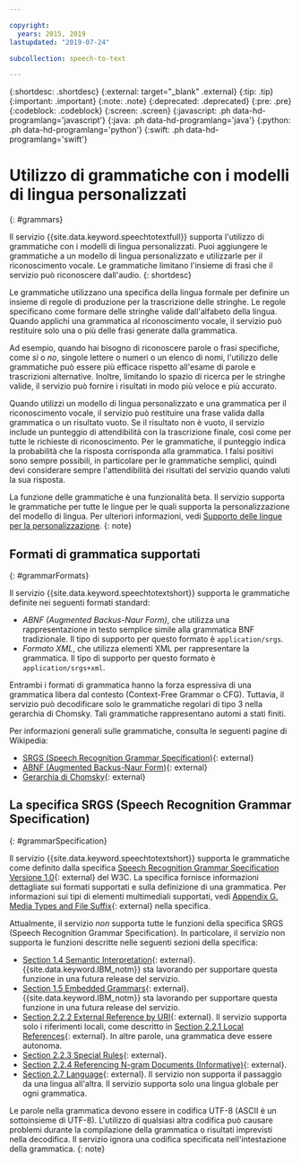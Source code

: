 ```yaml
---

copyright:
  years: 2015, 2019
lastupdated: "2019-07-24"

subcollection: speech-to-text

---
```


{:shortdesc: .shortdesc}
{:external: target="_blank" .external}
{:tip: .tip}
{:important: .important}
{:note: .note}
{:deprecated: .deprecated}
{:pre: .pre}
{:codeblock: .codeblock}
{:screen: .screen}
{:javascript: .ph data-hd-programlang='javascript'}
{:java: .ph data-hd-programlang='java'}
{:python: .ph data-hd-programlang='python'}
{:swift: .ph data-hd-programlang='swift'}

# Utilizzo di grammatiche con i modelli di lingua personalizzati
{: #grammars}

Il servizio {{site.data.keyword.speechtotextfull}} supporta l'utilizzo di grammatiche con i modelli di lingua personalizzati. Puoi aggiungere le grammatiche a un modello di lingua personalizzato e utilizzarle per il riconoscimento vocale. Le grammatiche limitano l'insieme di frasi che il servizio può riconoscere dall'audio.
{: shortdesc}

Le grammatiche utilizzano una specifica della lingua formale per definire un insieme di regole di produzione per la trascrizione delle stringhe. Le regole specificano come formare delle stringhe valide dall'alfabeto della lingua. Quando applichi una grammatica al riconoscimento vocale, il servizio può restituire solo una o più delle frasi generate dalla grammatica.

Ad esempio, quando hai bisogno di riconoscere parole o frasi specifiche, come *sì* o *no*, singole lettere o numeri o un elenco di nomi, l'utilizzo delle grammatiche può essere più efficace rispetto all'esame di parole e trascrizioni alternative. Inoltre, limitando lo spazio di ricerca per le stringhe valide, il servizio può fornire i risultati in modo più veloce e più accurato.

Quando utilizzi un modello di lingua personalizzato e una grammatica per il riconoscimento vocale, il servizio può restituire una frase valida dalla grammatica o un risultato vuoto. Se il risultato non è vuoto, il servizio include un punteggio di attendibilità con la trascrizione finale, così come per tutte le richieste di riconoscimento. Per le grammatiche, il punteggio indica la probabilità che la risposta corrisponda alla grammatica. I falsi positivi sono sempre possibili, in particolare per le grammatiche semplici, quindi devi considerare sempre l'attendibilità dei risultati del servizio quando valuti la sua risposta.

La funzione delle grammatiche è una funzionalità beta. Il servizio supporta le grammatiche per tutte le lingue per le quali supporta la personalizzazione del modello di lingua. Per ulteriori informazioni, vedi [Supporto delle lingue per la personalizzazione](/docs/services/speech-to-text?topic=speech-to-text-customization#languageSupport).
{: note}

## Formati di grammatica supportati
{: #grammarFormats}

Il servizio {{site.data.keyword.speechtotextshort}} supporta le grammatiche definite nei seguenti formati standard:

-   *ABNF (Augmented Backus-Naur Form)*, che utilizza una rappresentazione in testo semplice simile alla grammatica BNF tradizionale. Il tipo di supporto per questo formato è `application/srgs`.
-   *Formato XML*, che utilizza elementi XML per rappresentare la grammatica. Il tipo di supporto per questo formato è `application/srgs+xml`.

Entrambi i formati di grammatica hanno la forza espressiva di una grammatica libera dal contesto (Context-Free Grammar o CFG). Tuttavia, il servizio può decodificare solo le grammatiche regolari di tipo 3 nella gerarchia di Chomsky. Tali grammatiche rappresentano automi a stati finiti.

Per informazioni generali sulle grammatiche, consulta le seguenti pagine di Wikipedia:

-   [SRGS (Speech Recognition Grammar Specification)](https://wikipedia.org/wiki/Speech_Recognition_Grammar_Specification){: external}
-   [ABNF (Augmented Backus-Naur Form)](https://wikipedia.org/wiki/Augmented_Backus%E2%80%93Naur_form){: external}
-   [Gerarchia di Chomsky](https://wikipedia.org/wiki/Chomsky_hierarchy){: external}

## La specifica SRGS (Speech Recognition Grammar Specification)
{: #grammarSpecification}

Il servizio {{site.data.keyword.speechtotextshort}} supporta le grammatiche come definito dalla specifica [Speech Recognition Grammar Specification Versione 1.0](https://www.w3.org/TR/speech-grammar/){: external} del W3C. La specifica fornisce informazioni dettagliate sui formati supportati e sulla definizione di una grammatica. Per informazioni sui tipi di elementi multimediali supportati, vedi [Appendix G. Media Types and File Suffix](https://www.w3.org/TR/speech-grammar/#AppG){: external} nella specifica.

Attualmente, il servizio *non* supporta tutte le funzioni della specifica SRGS (Speech Recognition Grammar Specification). In particolare, il servizio non supporta le funzioni descritte nelle seguenti sezioni della specifica:

-   [Section 1.4 Semantic Interpretation](https://www.w3.org/TR/speech-grammar/#S1.4){: external}. {{site.data.keyword.IBM_notm}} sta lavorando per supportare questa funzione in una futura release del servizio.
-   [Section 1.5 Embedded Grammars](https://www.w3.org/TR/speech-grammar/#S1.5){: external}. {{site.data.keyword.IBM_notm}} sta lavorando per supportare questa funzione in una futura release del servizio.
-   [Section 2.2.2 External Reference by URI](https://www.w3.org/TR/speech-grammar/#S2.2.2){: external}. Il servizio supporta solo i riferimenti locali, come descritto in [Section 2.2.1 Local References](https://www.w3.org/TR/speech-grammar/#S2.2.1){: external}. In altre parole, una grammatica deve essere autonoma.
-   [Section 2.2.3 Special Rules](https://www.w3.org/TR/speech-grammar/#S2.2.3){: external}.
-   [Section 2.2.4 Referencing N-gram Documents (Informative)](https://www.w3.org/TR/speech-grammar/#S2.2.4){: external}.
-   [Section 2.7 Language](https://www.w3.org/TR/speech-grammar/#S2.7){: external}. Il servizio non supporta il passaggio da una lingua all'altra. Il servizio supporta solo una lingua globale per ogni grammatica.

Le parole nella grammatica devono essere in codifica UTF-8 (ASCII è un sottoinsieme di UTF-8). L'utilizzo di qualsiasi altra codifica può causare problemi durante la compilazione della grammatica o risultati imprevisti nella decodifica. Il servizio ignora una codifica specificata nell'intestazione della grammatica.
{: note}
